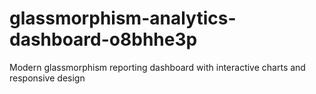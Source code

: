 # glassmorphism-analytics-dashboard-o8bhhe3p
Modern glassmorphism reporting dashboard with interactive charts and responsive design
